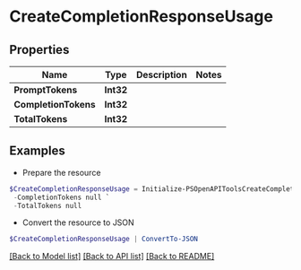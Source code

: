 # CreateCompletionResponseUsage
## Properties

Name | Type | Description | Notes
------------ | ------------- | ------------- | -------------
**PromptTokens** | **Int32** |  | 
**CompletionTokens** | **Int32** |  | 
**TotalTokens** | **Int32** |  | 

## Examples

- Prepare the resource
```powershell
$CreateCompletionResponseUsage = Initialize-PSOpenAPIToolsCreateCompletionResponseUsage  -PromptTokens null `
 -CompletionTokens null `
 -TotalTokens null
```

- Convert the resource to JSON
```powershell
$CreateCompletionResponseUsage | ConvertTo-JSON
```

[[Back to Model list]](../README.md#documentation-for-models) [[Back to API list]](../README.md#documentation-for-api-endpoints) [[Back to README]](../README.md)


